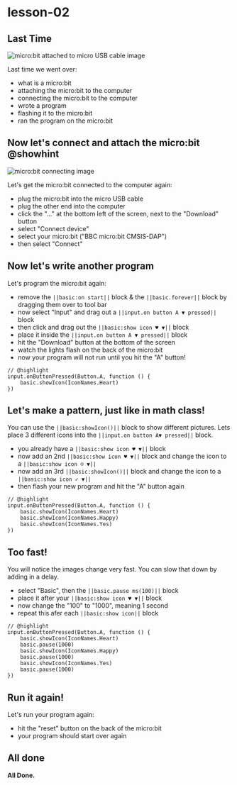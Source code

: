 # lesson-02

## Last Time

![micro:bit attached to micro USB cable image](https://raw.githubusercontent.com/Mr-Coxall/Microbit-Christmas-Decoration/master/docs/static/connect-micro-bit.png)

Last time we went over:
- what is a micro:bit
- attaching the micro:bit to the computer
- connecting the micro:bit to the computer
- wrote a program
- flashing it to the micro:bit
- ran the program on the micro:bit

## Now let's connect and attach the micro:bit @showhint

![micro:bit connecting image](https://raw.githubusercontent.com/Mr-Coxall/Microbit-Christmas-Decoration/master/docs/static/pair.png)

Let's get the micro:bit connected to the computer again:
- plug the micro:bit into the micro USB cable
- plug the other end into the computer
- click the "..." at the bottom left of the screen, next to the "Download" button
- select "Connect device"
- select your micro:bit ("BBC micro:bit CMSIS-DAP")
- then select "Connect"

## Now let's write another program

Let's program the micro:bit again:
- remove the ``||basic:on start||`` block & the ``||basic.forever||`` block by dragging them over to tool bar
- now select "Input" and drag out a ``||input.on button A ▼ pressed||`` block
- then click and drag out the ``||basic:show icon ♥ ▼||`` block
- place it inside the ``||input.on button A ▼ pressed||`` block
- hit the "Download" button at the bottom of the screen
- watch the lights flash on the back of the micro:bit
- now your program will not run until you hit the "A" button!

```blocks
// @highlight
input.onButtonPressed(Button.A, function () {
    basic.showIcon(IconNames.Heart)
})
```

## Let's make a pattern, just like in math class!

You can use the ``||basic:showIcon()||`` block to show different pictures. Lets place 3 different icons into the ``||input.on button A▼ pressed||`` block.
- you already have a ``||basic:show icon ♥ ▼||`` block
- now add an 2nd ``||basic:show icon ♥ ▼||`` block and change the icon to a ``||basic:show icon ☺ ▼||``
- now add an 3rd ``||basic:showIcon()||`` block and change the icon to a ``||basic:show icon ✓ ▼||``
- then flash your new program and hit the "A" button again

```blocks
// @highlight
input.onButtonPressed(Button.A, function () {
    basic.showIcon(IconNames.Heart)
    basic.showIcon(IconNames.Happy)
    basic.showIcon(IconNames.Yes)
})
```

## Too fast!

You will notice the images change very fast. You can slow that down by adding in a delay. 
- select "Basic", then the ``||basic.pause ms(100)||`` block
- place it after your ``||basic:show icon ♥ ▼||`` block
- now change the "100" to "1000", meaning 1 second
- repeat this afer each ``||basic:show icon||`` block

```blocks
// @highlight
input.onButtonPressed(Button.A, function () {
    basic.showIcon(IconNames.Heart)
    basic.pause(1000)
    basic.showIcon(IconNames.Happy)
    basic.pause(1000)
    basic.showIcon(IconNames.Yes)
    basic.pause(1000)
})
```

## Run it again!

Let's run your program again:
- hit the "reset" button on the back of the micro:bit
- your program should start over again

## All done

**All Done.**
